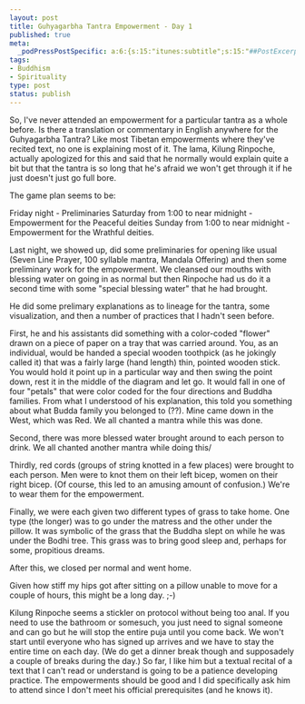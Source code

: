 ```yaml
--- 
layout: post
title: Guhyagarbha Tantra Empowerment - Day 1
published: true
meta: 
  _podPressPostSpecific: a:6:{s:15:"itunes:subtitle";s:15:"##PostExcerpt##";s:14:"itunes:summary";s:15:"##PostExcerpt##";s:15:"itunes:keywords";s:17:"##WordPressCats##";s:13:"itunes:author";s:10:"##Global##";s:15:"itunes:explicit";s:2:"No";s:12:"itunes:block";s:2:"No";}
tags: 
- Buddhism
- Spirituality
type: post
status: publish
---
```

So, I've never attended an empowerment for a particular tantra as a whole before. Is there a translation or commentary in English anywhere for the Guhyagarbha Tantra? Like most Tibetan empowerments where they've recited text, no one is explaining most of it. The lama, Kilung Rinpoche, actually apologized for this and said that he normally would explain quite a bit but that the tantra is so long that he's afraid we won't get through it if he just doesn't just go full bore.

The game plan seems to be:

Friday night - Preliminaries
Saturday from 1:00 to near midnight - Empowerment for the Peaceful deities
Sunday from 1:00 to near midnight - Empowerment for the Wrathful deities.

Last night, we showed up, did some preliminaries for opening like usual (Seven Line Prayer, 100 syllable mantra, Mandala Offering) and then some preliminary work for the empowerment. We cleansed our mouths with blessing water on going in as normal but then Rinpoche had us do it a second time with some "special blessing water" that he had brought.

He did some prelimary explanations as to lineage for the tantra, some visualization, and then a number of practices that I hadn't seen before.

First, he and his assistants did something with a color-coded "flower" drawn on a piece of paper on a tray that was carried around. You, as an individual, would be handed a special wooden toothpick (as he jokingly called it) that was a fairly large (hand length) thin, pointed wooden stick. You would hold it point up in a particular way and then swing the point down, rest it in the middle of the diagram and let go. It would fall in one of four "petals" that were color coded for the four directions and Buddha families. From what I understood of his explanation, this told you something about what Budda family you belonged to (??). Mine came down in the West, which was Red. We all chanted a mantra while this was done.

Second, there was more blessed water brought around to each person to drink. We all chanted another mantra while doing this/

Thirdly, red cords (groups of string knotted in a few places) were brought to each person. Men were to knot them on their left bicep, women on their right bicep. (Of course, this led to an amusing amount of confusion.) We're to wear them for the empowerment.

Finally, we were each given two different types of grass to take home. One type (the longer) was to go under the matress and the other under the pillow. It was symbolic of the grass that the Buddha slept on while he was under the Bodhi tree. This grass was to bring good sleep and, perhaps for some, propitious dreams.

After this, we closed per normal and went home.

Given how stiff my hips got after sitting on a pillow unable to move for a couple of hours, this might be a long day. ;-)

Kilung Rinpoche seems a stickler on protocol without being too anal. If you need to use the bathroom or somesuch, you just need to signal someone and can go but he will stop the entire puja until you come back. We won't start until everyone who has signed up arrives and we have to stay the entire time on each day. (We do get a dinner break though and supposadely a couple of breaks during the day.) So far, I like him but a textual recital of a text that I can't read or understand is going to be a patience developing practice. The empowerments should be good and I did specifically ask him to attend since I don't meet his official prerequisites (and he knows it).
